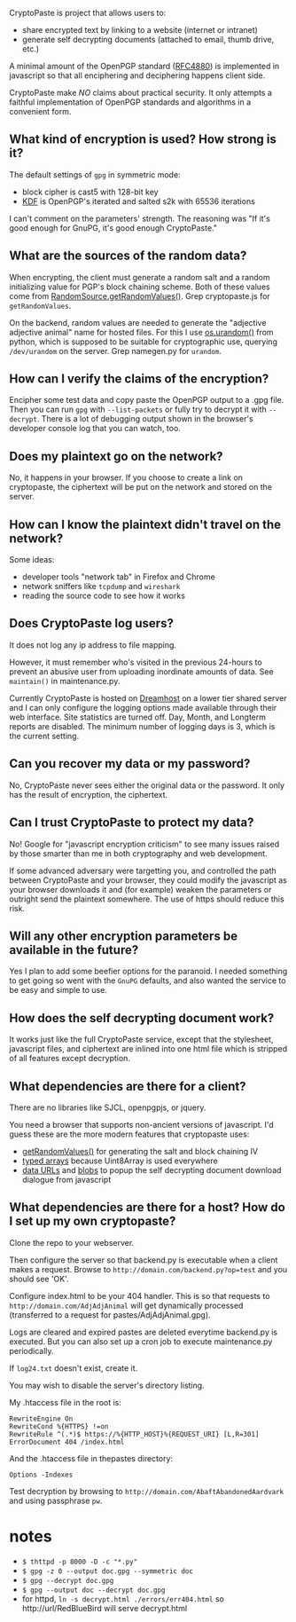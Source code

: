 CryptoPaste is project that allows users to:

* share encrypted text by linking to a website (internet or intranet)
* generate self decrypting documents (attached to email, thumb drive, etc.)

A minimal amount of the OpenPGP standard ([RFC4880](./misc/rfc4880_OpenPGP_Message_Format.txt)) is implemented in javascript so that all enciphering and deciphering happens client side.

CryptoPaste make *NO* claims about practical security. It only attempts a faithful implementation of OpenPGP standards and algorithms in a convenient form. 

## What kind of encryption is used? How strong is it?

The default settings of `gpg` in symmetric mode:

* block cipher is cast5 with 128-bit key
* [KDF](https://en.wikipedia.org/wiki/Key_derivation_function) is OpenPGP's iterated and salted s2k with 65536 iterations

I can't comment on the parameters' strength. The reasoning was "If it's good enough for GnuPG, it's good enough CryptoPaste."

## What are the sources of the random data?

When encrypting, the client must generate a random salt and a random initializing value for PGP's block chaining scheme. Both of these values come from [RandomSource.getRandomValues()](https://developer.mozilla.org/en-US/docs/Web/API/RandomSource/getRandomValues). Grep cryptopaste.js for `getRandomValues`.

On the backend, random values are needed to generate the "adjective adjective animal" name for hosted files. For this I use [os.urandom()](https://docs.python.org/2/library/os.html) from python, which is supposed to be suitable for cryptographic use, querying `/dev/urandom` on the server. Grep namegen.py for `urandom`.

## How can I verify the claims of the encryption?

Encipher some test data and copy paste the OpenPGP output to a .gpg file. Then you can run `gpg` with `--list-packets` or fully try to decrypt it with `--decrypt`. There is a lot of debugging output shown in the browser's developer console log that you can watch, too.

## Does my plaintext go on the network?

No, it happens in your browser. If you choose to create a link on cryptopaste, the ciphertext will be put on the network and stored on the server.

## How can I know the plaintext didn't travel on the network?

Some ideas:

* developer tools "network tab" in Firefox and Chrome
* network sniffers like `tcpdump` and `wireshark`
* reading the source code to see how it works

## Does CryptoPaste log users?

It does not log any ip address to file mapping.

However, it must remember who's visited in the previous 24-hours to prevent an abusive user from uploading inordinate amounts of data. See `maintain()` in maintenance.py.

Currently CryptoPaste is hosted on [Dreamhost](https://www.dreamhost.com/) on a lower tier shared server and I can only configure the logging options made available through their web interface. Site statistics are turned off. Day, Month, and Longterm reports are disabled. The minimum number of logging days is 3, which is the current setting.

## Can you recover my data or my password?

No, CryptoPaste never sees either the original data or the password. It only has the result of encryption, the ciphertext.

## Can I trust CryptoPaste to protect my data?

No! Google for "javascript encryption criticism" to see many issues raised by those smarter than me in both cryptography and web development.

If some advanced adversary were targetting you, and controlled the path between CryptoPaste and your browser, they could modify the javascript as your browser downloads it and (for example) weaken the parameters or outright send the plaintext somewhere. The use of https should reduce this risk.

## Will any other encryption parameters be available in the future?

Yes I plan to add some beefier options for the paranoid. I needed something to get going so went with the `GnuPG` defaults, and also wanted the service to be easy and simple to use.

## How does the self decrypting document work?

It works just like the full CryptoPaste service, except that the stylesheet, javascript files, and ciphertext are inlined into one html file which is stripped of all features except decryption.

## What dependencies are there for a client?

There are no libraries like SJCL, openpgpjs, or jquery.

You need a browser that supports non-ancient versions of javascript. I'd guess these are the more modern features that cryptopaste uses:

* [getRandomValues()](https://developer.mozilla.org/en-US/docs/Web/API/RandomSource/getRandomValues) for generating the salt and block chaining IV
* [typed arrays](https://developer.mozilla.org/en-US/docs/Web/JavaScript/Typed_arrays) because Uint8Array is used everywhere
* [data URLs](https://developer.mozilla.org/en-US/docs/Web/HTTP/Basics_of_HTTP/Data_URIs) and [blobs](https://developer.mozilla.org/en-US/docs/Web/API/Blob) to popup the self decrypting document download dialogue from javascript

## What dependencies are there for a host? How do I set up my own cryptopaste?

Clone the repo to your webserver.

Then configure the server so that backend.py is executable when a client makes a request. Browse to `http://domain.com/backend.py?op=test` and you should see 'OK'.

Configure index.html to be your 404 handler. This is so that requests to `http://domain.com/AdjAdjAnimal` will get dynamically processed (transferred to a request for pastes/AdjAdjAnimal.gpg).

Logs are cleared and expired pastes are deleted everytime backend.py is executed. But you can also set up a cron job to execute maintenance.py periodically.

If `log24.txt` doesn't exist, create it.

You may wish to disable the server's directory listing.

My .htaccess file in the root is:

```
RewriteEngine On
RewriteCond %{HTTPS} !=on
RewriteRule ^(.*)$ https://%{HTTP_HOST}%{REQUEST_URI} [L,R=301]
ErrorDocument 404 /index.html
```

And the .htaccess file in thepastes directory:

```
Options -Indexes
```

Test decryption by browsing to `http://domain.com/AbaftAbandonedAardvark` and using passphrase `pw`.

# notes
* `$ thttpd -p 8000 -D -c "*.py"`
* `$ gpg -z 0 --output doc.gpg --symmetric doc`
* `$ gpg --decrypt doc.gpg`
* `$ gpg --output doc --decrypt doc.gpg`
* for httpd, `ln -s decrypt.html ./errors/err404.html` so http://url/RedBlueBird will serve decrypt.html
